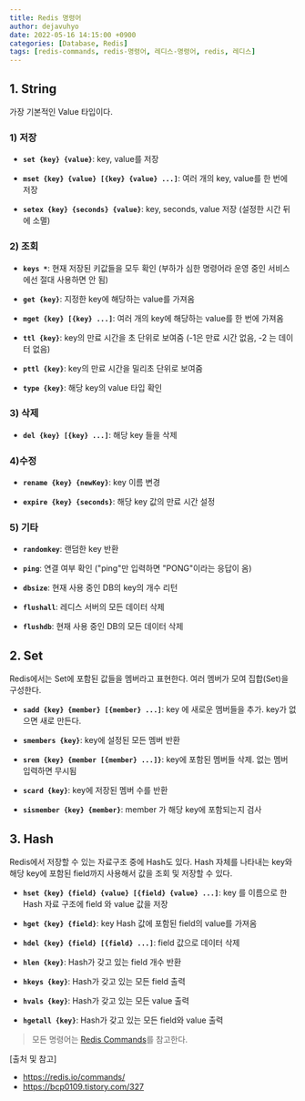 ```yaml
---
title: Redis 명령어
author: dejavuhyo
date: 2022-05-16 14:15:00 +0900
categories: [Database, Redis]
tags: [redis-commands, redis-명령어, 레디스-명령어, redis, 레디스]
---
```


## 1. String
가장 기본적인 Value 타입이다.

### 1) 저장

* __`set {key} {value}`__: key, value를 저장

* __`mset {key} {value} [{key} {value} ...]`__: 여러 개의 key, value를 한 번에 저장

* __`setex {key} {seconds} {value}`__: key, seconds, value 저장 (설정한 시간 뒤에 소멸)

### 2) 조회

* __`keys *`__: 현재 저장된 키값들을 모두 확인 (부하가 심한 명령어라 운영 중인 서비스에선 절대 사용하면 안 됨)

* __`get {key}`__: 지정한 key에 해당하는 value를 가져옴

* __`mget {key} [{key} ...]`__: 여러 개의 key에 해당하는 value를 한 번에 가져옴

* __`ttl {key}`__: key의 만료 시간을 초 단위로 보여줌 (-1은 만료 시간 없음, -2 는 데이터 없음)

* __`pttl {key}`__: key의 만료 시간을 밀리초 단위로 보여줌

* __`type {key}`__: 해당 key의 value 타입 확인

### 3) 삭제

* __`del {key} [{key} ...]`__: 해당 key 들을 삭제

### 4)수정

* __`rename {key} {newKey}`__: key 이름 변경

* __`expire {key} {seconds}`__: 해당 key 값의 만료 시간 설정

### 5) 기타

* __`randomkey`__: 랜덤한 key 반환

* __`ping`__: 연결 여부 확인 ("ping"만 입력하면 "PONG"이라는 응답이 옴)

* __`dbsize`__: 현재 사용 중인 DB의 key의 개수 리턴

* __`flushall`__: 레디스 서버의 모든 데이터 삭제

* __`flushdb`__: 현재 사용 중인 DB의 모든 데이터 삭제

## 2. Set
Redis에서는 Set에 포함된 값들을 멤버라고 표현한다. 여러 멤버가 모여 집합(Set)을 구성한다.

* __`sadd {key} {member} [{member} ...]`__: key 에 새로운 멤버들을 추가. key가 없으면 새로 만든다.

* __`smembers {key}`__: key에 설정된 모든 멤버 반환

* __`srem {key} {member [{member} ...]}`__: key에 포함된 멤버들 삭제. 없는 멤버 입력하면 무시됨

* __`scard {key}`__: key에 저장된 멤버 수를 반환

* __`sismember {key} {member}`__: member 가 해당 key에 포함되는지 검사

## 3. Hash
Redis에서 저장할 수 있는 자료구조 중에 Hash도 있다. Hash 자체를 나타내는 key와 해당 key에 포함된 field까지 사용해서 값을 조회 및 저장할 수 있다.

* __`hset {key} {field} {value} [{field} {value} ...]`__: key 를 이름으로 한 Hash 자료 구조에 field 와 value 값을 저장

* __`hget {key} {field}`__: key Hash 값에 포함된 field의 value를 가져옴

* __`hdel {key} {field} [{field} ...]`__: field 값으로 데이터 삭제

* __`hlen {key}`__: Hash가 갖고 있는 field 개수 반환

* __`hkeys {key}`__: Hash가 갖고 있는 모든 field 출력

* __`hvals {key}`__: Hash가 갖고 있는 모든 value 출력

* __`hgetall {key}`__: Hash가 갖고 있는 모든 field와 value 출력

> 모든 명령어는 [Redis Commands](https://redis.io/commands/)를 참고한다.

[출처 및 참고]
* <https://redis.io/commands/>
* <https://bcp0109.tistory.com/327>
